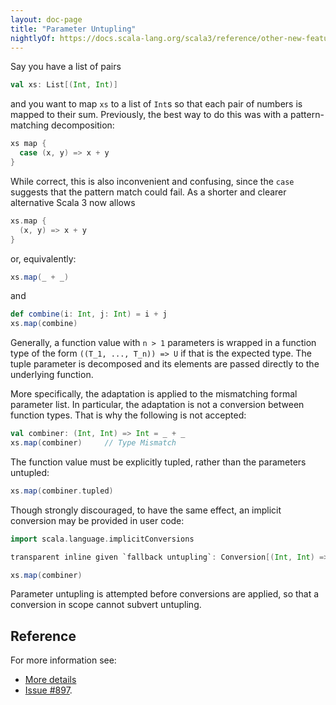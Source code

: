 ```yaml
---
layout: doc-page
title: "Parameter Untupling"
nightlyOf: https://docs.scala-lang.org/scala3/reference/other-new-features/parameter-untupling.html
---
```


Say you have a list of pairs

```scala
val xs: List[(Int, Int)]
```

and you want to map `xs` to a list of `Int`s so that each pair of numbers is mapped to
their sum. Previously, the best way to do this was with a pattern-matching decomposition:

```scala
xs map {
  case (x, y) => x + y
}
```

While correct, this is also inconvenient and confusing, since the `case`
suggests that the pattern match could fail. As a shorter and clearer alternative Scala 3 now allows

```scala
xs.map {
  (x, y) => x + y
}
```

or, equivalently:

```scala
xs.map(_ + _)
```
and
```scala
def combine(i: Int, j: Int) = i + j
xs.map(combine)
```

Generally, a function value with `n > 1` parameters is wrapped in a
function type of the form `((T_1, ..., T_n)) => U` if that is the expected type.
The tuple parameter is decomposed and its elements are passed directly to the underlying function.

More specifically, the adaptation is applied to the mismatching formal
parameter list. In particular, the adaptation is not a conversion
between function types. That is why the following is not accepted:

```scala
val combiner: (Int, Int) => Int = _ + _
xs.map(combiner)     // Type Mismatch
```

The function value must be explicitly tupled, rather than the parameters untupled:
```scala
xs.map(combiner.tupled)
```

Though strongly discouraged, to have the same effect, an implicit conversion may be provided in user code:

```scala
import scala.language.implicitConversions

transparent inline given `fallback untupling`: Conversion[(Int, Int) => Int, ((Int, Int)) => Int] = _.tupled

xs.map(combiner)
```

Parameter untupling is attempted before conversions are applied, so that a conversion in scope
cannot subvert untupling.

## Reference

For more information see:

* [More details](./parameter-untupling-spec.md)
* [Issue #897](https://github.com/lampepfl/dotty/issues/897).
